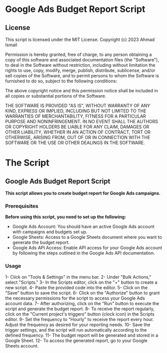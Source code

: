 #  Google Ads Budget Report Script
## License
This script is licensed under the MIT License.
Copyright (c) 2023 Ahmad Ismail

Permission is hereby granted, free of charge, to any person obtaining a copy
of this software and associated documentation files (the "Software"), to deal
in the Software without restriction, including without limitation the rights
to use, copy, modify, merge, publish, distribute, sublicense, and/or sell
copies of the Software, and to permit persons to whom the Software is
furnished to do so, subject to the following conditions:

The above copyright notice and this permission notice shall be included in all
copies or substantial portions of the Software.

THE SOFTWARE IS PROVIDED "AS IS", WITHOUT WARRANTY OF ANY KIND, EXPRESS OR
IMPLIED, INCLUDING BUT NOT LIMITED TO THE WARRANTIES OF MERCHANTABILITY,
FITNESS FOR A PARTICULAR PURPOSE AND NONINFRINGEMENT. IN NO EVENT SHALL THE
AUTHORS OR COPYRIGHT HOLDERS BE LIABLE FOR ANY CLAIM, DAMAGES OR OTHER
LIABILITY, WHETHER IN AN ACTION OF CONTRACT, TORT OR OTHERWISE, ARISING FROM,
OUT OF OR IN CONNECTION WITH THE SOFTWARE OR THE USE OR OTHER DEALINGS IN THE
SOFTWARE.

# The Script

## Google Ads Budget Report Script
**This script allows you to create budget report for Google Ads campaigns.**

### Prerequisites
**Before using this script, you need to set up the following:**

- Google Ads Account: You should have an active Google Ads account with campaigns and budgets set up.
- Google Sheets: Access to a Google Sheets document where you want to generate the budget report.
- Google Ads API Access: Enable API access for your Google Ads account by following the steps outlined in the Google Ads API documentation.

### Usage
1- Click on "Tools & Settings" in the menu bar.
2- Under "Bulk Actions," select "Scripts."
3- In the Scripts editor, click on the "+" button to create a new script.
4- Paste the provided code into the editor.
5- Click on the "Save" button to save the script.
6- Click on the "Authorize" button to grant the necessary permissions for the script to access your Google Ads account data.
7- After authorizing, click on the "Run" button to execute the script and generate the budget report.
8- To receive the report regularly, click on the "Current project's triggers" button (clock icon) in the Scripts editor.
9- Set the frequency to "Hourly" to receive the report every hour. Adjust the frequency as desired for your reporting needs.
10- Save the trigger settings, and the script will run automatically according to the defined frequency.
11- The budget report will be generated and stored in a Google Sheet.
12- To access the generated report, go to your Google Sheets account.
